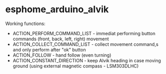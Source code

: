 # esphome_arduino_alvik
Working functions:
- ACTION_PERFORM_COMMAND_LIST - immediat performing button commands (front, back, left, right) movement
- ACTION_COLLECT_COMMAND_LIST - collect movement command,s and only perform after "ok" button
- ACTION_FOLLOW - hand follow (even turning)
- ACTION_CONSTANT_DIRECTION - keep Alvik heading in case moving ground (using external magnetic compass - LSM303DLHC)
